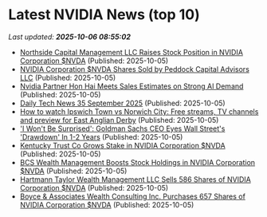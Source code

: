 # Latest NVIDIA News (top 10)
_Last updated: **2025-10-06 08:55:02**_

- [Northside Capital Management LLC Raises Stock Position in NVIDIA Corporation $NVDA](https://www.etfdailynews.com/2025/10/05/northside-capital-management-llc-raises-stock-position-in-nvidia-corporation-nvda/) (Published: 2025-10-05)
- [NVIDIA Corporation $NVDA Shares Sold by Peddock Capital Advisors LLC](https://www.etfdailynews.com/2025/10/05/nvidia-corporation-nvda-shares-sold-by-peddock-capital-advisors-llc/) (Published: 2025-10-05)
- [Nvidia Partner Hon Hai Meets Sales Estimates on Strong AI Demand](https://biztoc.com/x/b342507a3132829c) (Published: 2025-10-05)
- [Daily Tech News 35 September 2025](https://acecomments.mu.nu/?post=416755) (Published: 2025-10-05)
- [How to watch Ipswich Town vs Norwich City: Free streams, TV channels and preview for East Anglian Derby](https://www.techradar.com/how-to-watch/football/ipswich-town-vs-norwich-city-efl-championship-2025-26free) (Published: 2025-10-05)
- ['I Won't Be Surprised': Goldman Sachs CEO Eyes Wall Street's 'Drawdown' In 1-2 Years](https://www.ndtvprofit.com/markets/i-wont-be-surprised-goldman-sachs-ceo-eyes-wall-streets-drawdown-in-1-2-years) (Published: 2025-10-05)
- [Kentucky Trust Co Grows Stake in NVIDIA Corporation $NVDA](https://www.etfdailynews.com/2025/10/05/kentucky-trust-co-grows-stake-in-nvidia-corporation-nvda/) (Published: 2025-10-05)
- [BCS Wealth Management Boosts Stock Holdings in NVIDIA Corporation $NVDA](https://www.etfdailynews.com/2025/10/05/bcs-wealth-management-boosts-stock-holdings-in-nvidia-corporation-nvda/) (Published: 2025-10-05)
- [Hartmann Taylor Wealth Management LLC Sells 586 Shares of NVIDIA Corporation $NVDA](https://www.etfdailynews.com/2025/10/05/hartmann-taylor-wealth-management-llc-sells-586-shares-of-nvidia-corporation-nvda/) (Published: 2025-10-05)
- [Boyce & Associates Wealth Consulting Inc. Purchases 657 Shares of NVIDIA Corporation $NVDA](https://www.etfdailynews.com/2025/10/05/boyce-associates-wealth-consulting-inc-purchases-657-shares-of-nvidia-corporation-nvda/) (Published: 2025-10-05)
